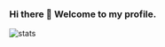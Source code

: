 ### Hi there 👋 Welcome to my profile.

![stats](https://github-readme-stats.vercel.app/api?username=demonkillerr&show_icons=true&title_color=ffffff&icon_color=bb2acf&text_color=daf7dc&bg_color=151515&include_all_commits=1)

<!--
**demonkillerr/demonkillerr** is a ✨ _special_ ✨ repository because its `README.md` (this file) appears on your GitHub profile.

Here are some ideas to get you started:

- 🔭 I’m currently working on ...
- 🌱 I’m currently learning ...
- 👯 I’m looking to collaborate on ...
- 🤔 I’m looking for help with ...
- 💬 Ask me about ...
- 📫 How to reach me: ...
- 😄 Pronouns: ...
- ⚡ Fun fact: ...
-->
